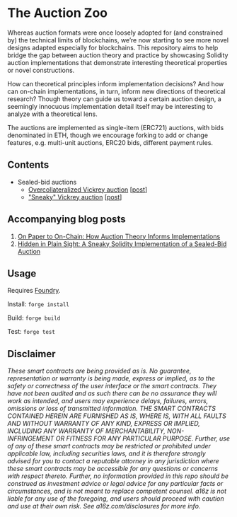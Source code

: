 # The Auction Zoo

Whereas auction formats were once loosely adopted for (and constrained by) the technical limits of blockchains, we’re now starting to see more novel designs adapted especially for blockchains.
This repository aims to help bridge the gap between auction theory and practice by showcasing Solidity auction implementations that demonstrate interesting theoretical properties or novel constructions.

How can theoretical principles inform implementation decisions?
And how can on-chain implementations, in turn, inform new directions of theoretical research? Though theory can guide us toward a certain auction design, a seemingly innocuous implementation detail itself may be interesting to analyze with a theoretical lens.

The auctions are implemented as single-item (ERC721) auctions, with bids denominated in ETH, though we encourage forking to add or change features, e.g. multi-unit auctions, ERC20 bids, different payment rules.

## Contents 
- Sealed-bid auctions
  - [Overcollateralized Vickrey auction](./src/sealed-bid/over-collateralized-auction/OverCollateralizedAuction.sol) [[post](https://a16zcrypto.com/how-auction-theory-informs-implementations/)]
  - ["Sneaky" Vickrey auction](./src/sealed-bid/sneaky-auction/SneakyAuction.sol) [[post](https://a16zcrypto.com/hidden-in-plain-sight-a-sneaky-solidity-implementation-of-a-sealed-bid-auction/)]

## Accompanying blog posts
1. [On Paper to On-Chain: How Auction Theory Informs Implementations
](https://a16zcrypto.com/how-auction-theory-informs-implementations/)
2. [Hidden in Plain Sight: A Sneaky Solidity Implementation of a Sealed-Bid Auction](https://a16zcrypto.com/hidden-in-plain-sight-a-sneaky-solidity-implementation-of-a-sealed-bid-auction/)

## Usage

Requires [Foundry](https://book.getfoundry.sh/getting-started/installation).

Install: `forge install`

Build: `forge build`

Test: `forge test`

## Disclaimer

_These smart contracts are being provided as is. No guarantee, representation or warranty is being made, express or implied, as to the safety or correctness of the user interface or the smart contracts. They have not been audited and as such there can be no assurance they will work as intended, and users may experience delays, failures, errors, omissions or loss of transmitted information. THE SMART CONTRACTS CONTAINED HEREIN ARE FURNISHED AS IS, WHERE IS, WITH ALL FAULTS AND WITHOUT WARRANTY OF ANY KIND, EXPRESS OR IMPLIED, INCLUDING ANY WARRANTY OF MERCHANTABILITY, NON- INFRINGEMENT OR FITNESS FOR ANY PARTICULAR PURPOSE. Further, use of any of these smart contracts may be restricted or prohibited under applicable law, including securities laws, and it is therefore strongly advised for you to contact a reputable attorney in any jurisdiction where these smart contracts may be accessible for any questions or concerns with respect thereto. Further, no information provided in this repo should be construed as investment advice or legal advice for any particular facts or circumstances, and is not meant to replace competent counsel. a16z is not liable for any use of the foregoing, and users should proceed with caution and use at their own risk. See a16z.com/disclosures for more info._
